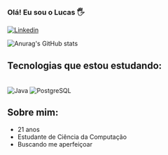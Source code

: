 ### Olá! Eu sou o Lucas 🖐️
[![Linkedin](https://img.shields.io/badge/LinkedIn-0077B5?style=for-the-badge&logo=linkedin&logoColor=white)](https://www.linkedin.com/in/lucas-souza-rebou%C3%A7as-1a473a318/)

![Anurag's GitHub stats](https://github-readme-stats.vercel.app/api?username=lucassreboucas&show_icons=true&theme=radical)

## Tecnologias que estou estudando:
<div style="display: inline_block"><br/>
  <img align="center" alt="Java" src="https://img.shields.io/badge/Java-ED8B00?style=for-the-badge&logo=openjdk&logoColor=white">
  <img align="center" alt="PostgreSQL" src="https://img.shields.io/badge/PostgreSQL-316192?style=for-the-badge&logo=postgresql&logoColor=white">
</div>

## Sobre mim:
- 21 anos
- Estudante de Ciência da Computação
- Buscando me aperfeiçoar
